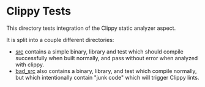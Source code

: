 # Clippy Tests

This directory tests integration of the Clippy static analyzer aspect.

It is split into a couple different directories:

* [src](src) contains a simple binary, library and test which should compile
successfully when built normally, and pass without error when analyzed
with clippy.
* [bad\_src](bad_src) also contains a binary, library, and test which compile
normally, but which intentionally contain "junk code" which will trigger
Clippy lints.
